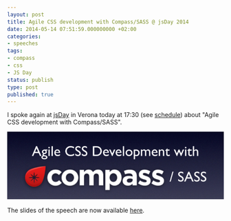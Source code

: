 ```yaml
---
layout: post
title: Agile CSS development with Compass/SASS @ jsDay 2014
date: 2014-05-14 07:51:59.000000000 +02:00
categories:
- speeches
tags:
- compass
- css
- JS Day
status: publish
type: post
published: true
---
```

I spoke again at [jsDay](http://2014.jsday.it "jsDay, the international javascript conference in Italy") in Verona today at 17:30 (see [schedule](http://2014.jsday.it/schedule/ "jsDay 2014 schedule")) about "Agile CSS development with Compass/SASS".

![Agile CSS Development with Compass / SASS](/assets/Schermata-2014-05-14-alle-08.50.05-709x220.png)

The slides of the speech are now available [here](http://www.slideshare.net/verlok/agile-css-development-with-compass "Slides of &quot;Agile CSS development with Compass/SASS&quot;").